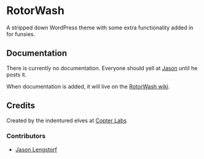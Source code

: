 RotorWash
=========

A stripped down WordPress theme with some extra functionality added 
in for funsies.

Documentation
-------------

There is currently no documentation. Everyone should yell at [Jason](https://github.com/jlengstorf)
until he posts it.

When documentation is added, it will live on the [RotorWash wiki](https://github.com/copterlabs/rotorwash/wiki).

Credits
-------

Created by the indentured elves at [Copter Labs](http://www.copterlabs.com)

### Contributors

* [Jason Lengstorf](http://www.copterlabs.com/team/jason-lengstorf)
